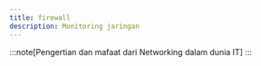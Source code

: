 ```yaml
---
title: firewall
description: Monitoring jaringan
---
```


:::note[Pengertian dan mafaat dari Networking dalam dunia IT]
:::

